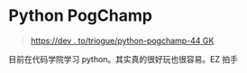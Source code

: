 # Python PogChamp

> [https://dev . to/triogue/python-pogchamp-44 GK](https://dev.to/trilogee/python-pogchamp-44gk)

目前在代码学院学习 python。其实真的很好玩也很容易。EZ 拍手